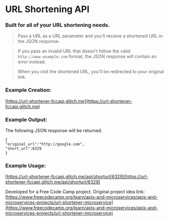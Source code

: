 
# URL Shortening API

### Built for all of your URL shortening needs.

> Pass a URL as a URL parameter and you'll receive a shortened URL in the JSON response.

> If you pass an invalid URL that doesn't follow the valid `http://www.example.com` format, the JSON response will contain an error instead.

> When you visit the shortened URL, you'll be redirected to your original link.

### Example Creation:

[https://url-shortener-fccapi.glitch.me](https://url-shortener-fccapi.glitch.me)
### Example Output:

The following JSON response will be returned.

```
{
"original_url":"http://google.com",
"short_url":6329
}
```

### Example Usage:

[https://url-shortener-fccapi.glitch.me/api/shorturl/6329](https://url-shortener-fccapi.glitch.me/api/shorturl/6329)

Developed for a Free Code Camp project. Original project idea link: [https://www.freecodecamp.org/learn/apis-and-microservices/apis-and-microservices-projects/url-shortener-microservice](https://www.freecodecamp.org/learn/apis-and-microservices/apis-and-microservices-projects/url-shortener-microservice)
